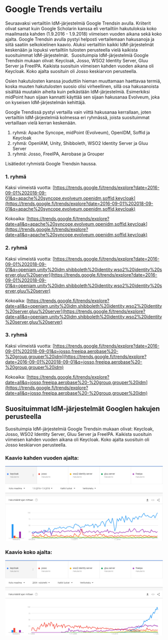 # Google Trends vertailu
Seuraavaksi vertailtiin IdM-järjestelmiä Google Trendsin avulla. Kriiterit olivat samat kuin Google Scholarin kanssa eli vertailtiin hakutuloksia koko maailmasta kahden (1.9.2016 - 1.9.2018) viimeisen vuoden aikana sekä koko ajalta. Google Trendsin avulla pystyi helposti vertailemaan hakusanoja ja siitä saatiin selkokielinen kaavio. Aluksi vertailtiin kaikki IdM-järjestelmät keskenään ja lopuksi vertailtiin tulosten perusteella vielä kaikista suosituimmat IdM-järjestelmät.  Suosituimpia IdM-järjestelmiä Google Trendsin mukaan olivat: Keycloak, Josso, WSO2 Identity Server, Gluu Server ja FreeIPA. Kaikista suosituin viimeisen kahden vuoden aikana oli Keycloak. Koko ajalta suosituin oli Josso keskiarvon perusteella.

Osien hakutulosten kanssa jouduttiin hieman muuttamaan haettavaa termiä, koska muuten hakutulosten suosio olisi virheellinen, sillä osa hakusanoista sisältää muutakin aiheita kuin pelkästään IdM-järjestelmiä. Esimerkiksi midPoint haun sijaan kannatti käyttää sen sijaan hakusanaa Evolveum, joka on kyseisen IdM-järjestelmän kehittäjä.

Google Trendissä pystyi vertailla vain viittä hakusanaa kerrallaan, joten vertailtiin IdM-järjestelmiä kolmessa eri ryhmässä, joista suosituimmat vertaillaan vielä kerran keskenään.
1. ryhmä: Apache Syncope, midPoint (Evolveum), OpenIDM, Soffid ja Keycloak
2. ryhmä: OpenIAM, Unity, Shibboleth, WSO2 Identity Server ja Gluu Server
3. ryhmä: Josso, FreeIPA, Aerobase ja Grouper

Lisätiedot ryhmistä Google Trendsin haussa.
### 1. ryhmä

Kaksi viimeistä vuotta: [https://trends.google.fi/trends/explore?date=2016-09-01%202018-09-01&q=apache%20syncope,evolveum,openidm,soffid,keycloak](https://trends.google.fi/trends/explore?date=2016-09-01%202018-09-01&q=apache%20syncope,evolveum,openidm,soffid,keycloak)

Kokoaika: [https://trends.google.fi/trends/explore?date=all&q=apache%20syncope,evolveum,openidm,soffid,keycloak](https://trends.google.fi/trends/explore?date=all&q=apache%20syncope,evolveum,openidm,soffid,keycloak)

### 2. ryhmä

Kaksi viimeistä vuotta: [https://trends.google.fi/trends/explore?date=2016-09-01%202018-09-01&q=openiam,unity%20idm,shibboleth%20identity,wso2%20identity%20server,gluu%20server](https://trends.google.fi/trends/explore?date=2016-09-01%202018-09-01&q=openiam,unity%20idm,shibboleth%20identity,wso2%20identity%20server,gluu%20server)

Kokoaika: [https://trends.google.fi/trends/explore?date=all&q=openiam,unity%20idm,shibboleth%20identity,wso2%20identity%20server,gluu%20server](https://trends.google.fi/trends/explore?date=all&q=openiam,unity%20idm,shibboleth%20identity,wso2%20identity%20server,gluu%20server)

### 3. ryhmä

Kaksi viimeistä vuotta: [https://trends.google.fi/trends/explore?date=2016-09-01%202018-09-01&q=josso,freeipa,aerobase%20-%20group,grouper%20idm](https://trends.google.fi/trends/explore?date=2016-09-01%202018-09-01&q=josso,freeipa,aerobase%20-%20group,grouper%20idm)

Kokoaika: [https://trends.google.fi/trends/explore?date=all&q=josso,freeipa,aerobase%20-%20group,grouper%20idm](https://trends.google.fi/trends/explore?date=all&q=josso,freeipa,aerobase%20-%20group,grouper%20idm)

## Suosituimmat IdM-järjestelmät Googlen hakujen perusteella

Suosituimpia IdM-järjestelmiä Google Trendsin mukaan olivat: Keycloak, Josso, WSO2 Identity Server, Gluu Server ja FreeIPA. Kaikista suosituin viimeisen kahden vuoden aikana oli Keycloak. Koko ajalta suosituin oli Josso keskiarvon perusteella.

### Kaavio kahden vuoden ajalta:

![Google Trends haut kahden vuoden ajalta](https://github.com/Eetu95/Open-source-IdM-solution/blob/master/Kuvat/trends_2v_vertailu_SUOSITUIMMAT_keycloak_josso_wso2identityserver_gluuserver_freeipa.PNG)

### Kaavio koko ajalta:

![Google Trends 2004- haut](https://github.com/Eetu95/Open-source-IdM-solution/blob/master/Kuvat/trends_kokoaika_vertailu_SUOSITUIMMAT_keycloak_josso_wso2identityserver_gluuserver_freeipa.PNG)


